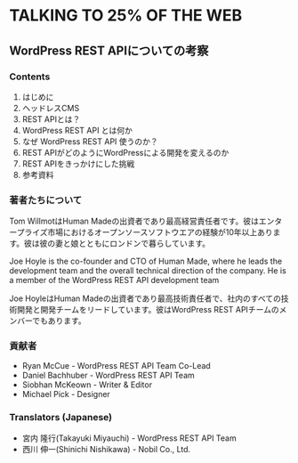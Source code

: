 # TALKING TO 25% OF THE WEB
## WordPress REST APIについての考察

### Contents
1. はじめに
2. ヘッドレスCMS
3. REST APIとは？
4. WordPress REST API とは何か
5. なぜ WordPress REST API 使うのか？
6. REST APIがどのようにWordPressによる開発を変えるのか
7. REST APIをきっかけにした挑戦
8. 参考資料

### 著者たちについて

Tom WillmotはHuman Madeの出資者であり最高経営責任者です。彼はエンタープライズ市場におけるオープンソースソフトウエアの経験が10年以上あります。彼は彼の妻と娘とともにロンドンで暮らしています。

Joe Hoyle is the co-founder and CTO of Human Made, where he leads the development team and the overall technical direction of the company. He is a member of the WordPress REST API development team

Joe HoyleはHuman Madeの出資者であり最高技術責任者で、社内のすべての技術開発と開発チームをリードしています。彼はWordPress REST APIチームのメンバーでもあります。

### 貢献者

- Ryan McCue - WordPress REST API Team Co-Lead
- Daniel Bachhuber - WordPress REST API Team
- Siobhan McKeown - Writer & Editor
- Michael Pick - Designer

### Translators (Japanese)

- 宮内 隆行(Takayuki Miyauchi) - WordPress REST API Team
- 西川 伸一(Shinichi Nishikawa) - Nobil Co., Ltd.
